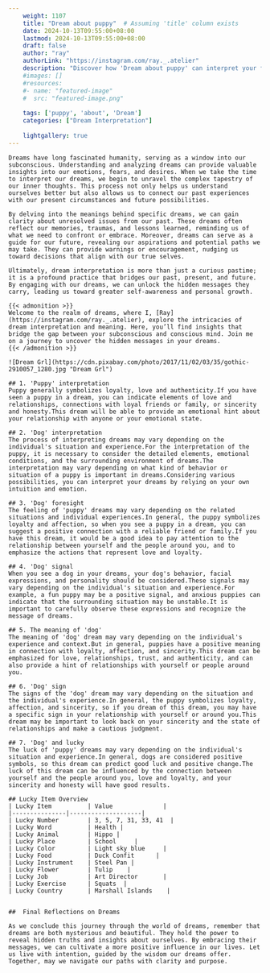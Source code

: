 ```yaml
---
    weight: 1107
    title: "Dream about puppy"  # Assuming 'title' column exists
    date: 2024-10-13T09:55:00+08:00
    lastmod: 2024-10-13T09:55:00+08:00
    draft: false
    author: "ray"
    authorLink: "https://instagram.com/ray._.atelier"
    description: "Discover how 'Dream about puppy' can interpret your future and uncover its significant meanings in your life."
    #images: []
    #resources:
    #- name: "featured-image"
    #  src: "featured-image.png"
    
    tags: ['puppy', 'about', 'Dream']
    categories: ["Dream Interpretation"]
    
    lightgallery: true
---
```

    
    Dreams have long fascinated humanity, serving as a window into our subconscious. Understanding and analyzing dreams can provide valuable insights into our emotions, fears, and desires. When we take the time to interpret our dreams, we begin to unravel the complex tapestry of our inner thoughts. This process not only helps us understand ourselves better but also allows us to connect our past experiences with our present circumstances and future possibilities.
    
    By delving into the meanings behind specific dreams, we can gain clarity about unresolved issues from our past. These dreams often reflect our memories, traumas, and lessons learned, reminding us of what we need to confront or embrace. Moreover, dreams can serve as a guide for our future, revealing our aspirations and potential paths we may take. They can provide warnings or encouragement, nudging us toward decisions that align with our true selves.
    
    Ultimately, dream interpretation is more than just a curious pastime; it is a profound practice that bridges our past, present, and future. By engaging with our dreams, we can unlock the hidden messages they carry, leading us toward greater self-awareness and personal growth.
    
    {{< admonition >}}
    Welcome to the realm of dreams, where I, [Ray](https://instagram.com/ray._.atelier), explore the intricacies of dream interpretation and meaning. Here, you’ll find insights that bridge the gap between your subconscious and conscious mind. Join me on a journey to uncover the hidden messages in your dreams.
    {{< /admonition >}}
    
    ![Dream Grl](https://cdn.pixabay.com/photo/2017/11/02/03/35/gothic-2910057_1280.jpg "Dream Grl")
    
    ## 1. 'Puppy' interpretation
    Puppy generally symbolizes loyalty, love and authenticity.If you have seen a puppy in a dream, you can indicate elements of love and relationships, connections with loyal friends or family, or sincerity and honesty.This dream will be able to provide an emotional hint about your relationship with anyone or your emotional state.
    
    ## 2. 'Dog' interpretation
    The process of interpreting dreams may vary depending on the individual's situation and experience.For the interpretation of the puppy, it is necessary to consider the detailed elements, emotional conditions, and the surrounding environment of dreams.The interpretation may vary depending on what kind of behavior or situation of a puppy is important in dreams.Considering various possibilities, you can interpret your dreams by relying on your own intuition and emotion.
    
    ## 3. 'Dog' foresight
    The feeling of 'puppy' dreams may vary depending on the related situations and individual experiences.In general, the puppy symbolizes loyalty and affection, so when you see a puppy in a dream, you can suggest a positive connection with a reliable friend or family.If you have this dream, it would be a good idea to pay attention to the relationship between yourself and the people around you, and to emphasize the actions that represent love and loyalty.
    
    ## 4. 'Dog' signal
    When you see a dog in your dreams, your dog's behavior, facial expressions, and personality should be considered.These signals may vary depending on the individual's situation and experience.For example, a fun puppy may be a positive signal, and anxious puppies can indicate that the surrounding situation may be unstable.It is important to carefully observe these expressions and recognize the message of dreams.
    
    ## 5. The meaning of 'dog'
    The meaning of 'dog' dream may vary depending on the individual's experience and context.But in general, puppies have a positive meaning in connection with loyalty, affection, and sincerity.This dream can be emphasized for love, relationships, trust, and authenticity, and can also provide a hint of relationships with yourself or people around you.
    
    ## 6. 'Dog' sign
    The signs of the 'dog' dream may vary depending on the situation and the individual's experience.In general, the puppy symbolizes loyalty, affection, and sincerity, so if you dream of this dream, you may have a specific sign in your relationship with yourself or around you.This dream may be important to look back on your sincerity and the state of relationships and make a cautious judgment.
    
    ## 7. 'Dog' and lucky
    The luck of 'puppy' dreams may vary depending on the individual's situation and experience.In general, dogs are considered positive symbols, so this dream can predict good luck and positive change.The luck of this dream can be influenced by the connection between yourself and the people around you, love and loyalty, and your sincerity and honesty will have good results.
    
    ## Lucky Item Overview
    | Lucky Item          | Value              |
    |---------------|--------------------|
    | Lucky Number        | 3, 5, 7, 31, 33, 41  |
    | Lucky Word          | Health |
    | Lucky Animal        | Hippo |
    | Lucky Place         | School     |
    | Lucky Color         | Light sky blue     |
    | Lucky Food          | Duck Confit      |
    | Lucky Instrument    | Steel Pan |
    | Lucky Flower        | Tulip    |
    | Lucky Job           | Art Director       |
    | Lucky Exercise      | Squats  |
    | Lucky Country       | Marshall Islands    |
    
    
    ##  Final Reflections on Dreams
    
    As we conclude this journey through the world of dreams, remember that dreams are both mysterious and beautiful. They hold the power to reveal hidden truths and insights about ourselves. By embracing their messages, we can cultivate a more positive influence in our lives. Let us live with intention, guided by the wisdom our dreams offer. Together, may we navigate our paths with clarity and purpose.
    